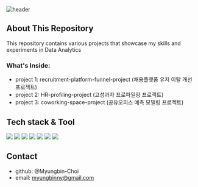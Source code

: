 <div>
  
  <!--Header-->
  ![header](https://capsule-render.vercel.app/api?type=waving&color=gradient&height=300&section=header&text=Good%20to%20see%20you%20%F0%9F%A4%97)
  
</div>

<div>
  <!--Body-->
  
  ## About This Repository
  This repository contains various projects that showcase my skills and experiments in Data Analytics
  
  ### What's Inside:
  - project 1: recruitment-platform-funnel-project (채용플랫폼 유저 이탈 개선 프로젝트)
  - project 2: HR-profiling-project (고성과자 프로파일링 프로젝트)
  - project 3: coworking-space-project (공유오피스 예측 모델링 프로젝트)

  
  ## Tech stack & Tool
  <img src="https://img.shields.io/badge/Python-3776AB?style=flat-square&logo=Python&logoColor=white"/>
  <img src="https://img.shields.io/badge/Tableau-E97627?style=flat-square&logo=Tableau&logoColor=white"/>
  <img src="https://img.shields.io/badge/VSCode-007ACC?style=flat-square&logo=Visual%20Studio%20Code&logoColor=white"/>
  <img src="https://img.shields.io/badge/R-276DC3?style=flat-square&logo=R&logoColor=white"/>
  <img src="https://img.shields.io/badge/Excel-217346?style=flat-square&logo=Microsoft%20Excel&logoColor=white"/>
  <img src="https://img.shields.io/badge/Git-F05032?style=flat-square&logo=Git&logoColor=white"/>
  <img src="https://img.shields.io/badge/Notion-000000?style=flat-square&logo=Notion&logoColor=white"/>
  


  ## Contact
  - github: @Myungbin-Choi
  - email: myungbinny@gmail.com
